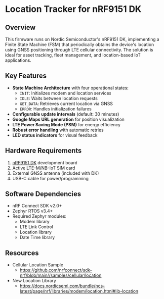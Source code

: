 # Location Tracker for nRF9151 DK

## Overview
This firmware runs on Nordic Semiconductor's nRF9151 DK, implementing a Finite State Machine (FSM) that periodically obtains the device's location using GNSS positioning through LTE cellular connectivity. The solution is ideal for asset tracking, fleet management, and location-based IoT applications.

## Key Features
- **State Machine Architecture** with four operational states:
  - `INIT`: Initializes modem and location services
  - `IDLE`: Waits between location requests
  - `GET_DATA`: Retrieves current location via GNSS
  - `ERROR`: Handles initialization failures
- **Configurable update intervals** (default: 30 minutes)
- **Google Maps URL generation** for position visualization
- **LTE Power Saving Mode (PSM)** for energy efficiency
- **Robust error handling** with automatic retries
- **LED status indicators** for visual feedback

## Hardware Requirements
1. [nRF9151 DK](https://www.nordicsemi.com/Products/Development-hardware/nRF9151-DK) development board
2. Active LTE-M/NB-IoT SIM card
3. External GNSS antenna (included with DK)
4. USB-C cable for power/programming

## Software Dependencies
- nRF Connect SDK v2.0+
- Zephyr RTOS v3.4+
- Required Zephyr modules:
  - Modem library
  - LTE Link Control
  - Location library
  - Date Time library

## Resources
- Cellular Location Sample
   - https://github.com/nrfconnect/sdk-nrf/blob/main//samples/cellular/location
- New Location Library
   - https://docs.nordicsemi.com/bundle/ncs-latest/page/nrf/libraries/modem/location.html#lib-location
